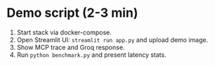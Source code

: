 # Demo script (2-3 min)

1. Start stack via docker-compose.
2. Open Streamlit UI: `streamlit run app.py` and upload demo image.
3. Show MCP trace and Groq response.
4. Run `python benchmark.py` and present latency stats.
